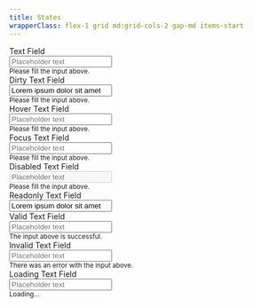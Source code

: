 ```yaml
---
title: States
wrapperClass: flex-1 grid md:grid-cols-2 gap-md items-start
---
```


<div class="vv-input-text">
    <label for="textfield">Text Field</label>
    <div class="vv-input-text__wrapper">
        <input id="textfield" 
               type="text" 
               name="textfield" 
               placeholder="Placeholder text" 
               aria-describedby="textfield-hint" />
    </div>
    <small id="textfield-hint" class="vv-input-text__hint">
        Please fill the input above.
    </small>
</div>

<div class="vv-input-text">
    <label for="textfield-dirty">Dirty Text Field</label>
    <div class="vv-input-text__wrapper">
        <input id="textfield-dirty" 
               type="text" 
               value="Lorem ipsum dolor sit amet"
               name="textfield-dirty" 
               placeholder="Placeholder text" 
               aria-describedby="textfield-dirty-hint" />
    </div>
    <small id="textfield-dirty-hint" class="vv-input-text__hint">
        Please fill the input above.
    </small>
</div>

<div class="vv-input-text">
    <label for="textfield-hover">Hover Text Field</label>
    <div class="vv-input-text__wrapper hover">
        <input id="textfield-hover" 
               type="text" 
               name="textfield-hover" 
               placeholder="Placeholder text" 
               aria-describedby="textfield-hover-hint" />
    </div>
    <small id="textfield-hover-hint" class="vv-input-text__hint">
        Please fill the input above.
    </small>
</div>

<div class="vv-input-text">
    <label for="textfield-focus">Focus Text Field</label>
    <div class="vv-input-text__wrapper focus-within">
        <input id="textfield-focus" 
               type="text" 
               name="textfield-focus" 
               placeholder="Placeholder text" 
               aria-describedby="textfield-focus-hint" />
    </div>
    <small id="textfield-focus-hint" class="vv-input-text__hint">
        Please fill the input above.
    </small>
</div>

<div class="vv-input-text 
            vv-input-text--disabled">
    <label for="textfield-disabled">Disabled Text Field</label>
    <div class="vv-input-text__wrapper">
        <input id="textfield-disabled" 
               type="text" 
               name="textfield-disabled" 
               placeholder="Placeholder text" 
               aria-describedby="textfield-disabled-hint" 
               disabled="disabled" />
    </div>
    <small id="textfield-disabled-hint" class="vv-input-text__hint">
        Please fill the input above.
    </small>
</div>

<div class="vv-input-text 
            vv-input-text--readonly
            vv-input-text--dirty">
    <label for="textfield-readonly">Readonly Text Field</label>
    <div class="vv-input-text__wrapper">
        <input id="textfield-readonly" 
               type="text" 
               name="textfield-readonly" 
               placeholder="Placeholder text" 
               aria-describedby="textfield-readonly-hint" 
               readonly="readonly" 
               value="Lorem ipsum dolor sit amet" 
               tabindex="-1" />
    </div>
</div>

<div class="vv-input-text 
            vv-input-text--valid">
    <label for="textfield-success">Valid Text Field</label>
    <div class="vv-input-text__wrapper">
        <input id="textfield-success" 
               type="text" 
               name="textfield-success"
               placeholder="Placeholder text" 
               aria-describedby="textfield-success-hint" 
               aria-invalid="false" />
    </div>
    <small id="textfield-success-hint" class="vv-input-text__hint">
        The input above is successful.
    </small>
</div>

<div class="vv-input-text 
            vv-input-text--invalid">
    <label for="textfield-invalid">Invalid Text Field</label>
    <div class="vv-input-text__wrapper">
        <input id="textfield-invalid" 
               type="text" 
               name="textfield-invalid" 
               placeholder="Placeholder text" 
               aria-describedby="textfield-invalid-hint" 
               aria-invalid="true" />
    </div>
    <small id="textfield-invalid-hint" class="vv-input-text__hint">
        There was an error with the input above.
    </small>
</div>

<div class="vv-input-text 
            vv-input-text--loading">
    <label for="textfield-loading">Loading Text Field</label>
    <div class="vv-input-text__wrapper">
        <input id="textfield-loading" 
               type="text" 
               name="textfield-loading" 
               placeholder="Placeholder text" 
               aria-describedby="textfield-loading-hint" />
    </div>
    <small id="textfield-loading-hint" class="vv-input-text__hint">Loading...</small>
</div>
